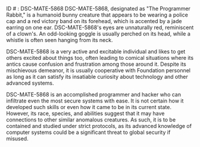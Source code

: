 ID # : DSC-MATE-5868
DSC-MATE-5868, designated as "The Programmer Rabbit," is a humanoid bunny creature that appears to be wearing a police cap and a red victory band on its forehead, which is accented by a jade earring on one ear. DSC-MATE-5868's eyes are unnaturally red, reminiscent of a clown's. An odd-looking goggle is usually perched on its head, while a whistle is often seen hanging from its neck. 

DSC-MATE-5868 is a very active and excitable individual and likes to get others excited about things too, often leading to comical situations where its antics cause confusion and frustration among those around it. Despite its mischievous demeanor, it is usually cooperative with Foundation personnel as long as it can satisfy its insatiable curiosity about technology and other advanced systems. 

DSC-MATE-5868 is an accomplished programmer and hacker who can infiltrate even the most secure systems with ease. It is not certain how it developed such skills or even how it came to be in its current state. However, its race, species, and abilities suggest that it may have connections to other similar anomalous creatures. As such, it is to be contained and studied under strict protocols, as its advanced knowledge of computer systems could be a significant threat to global security if misused.